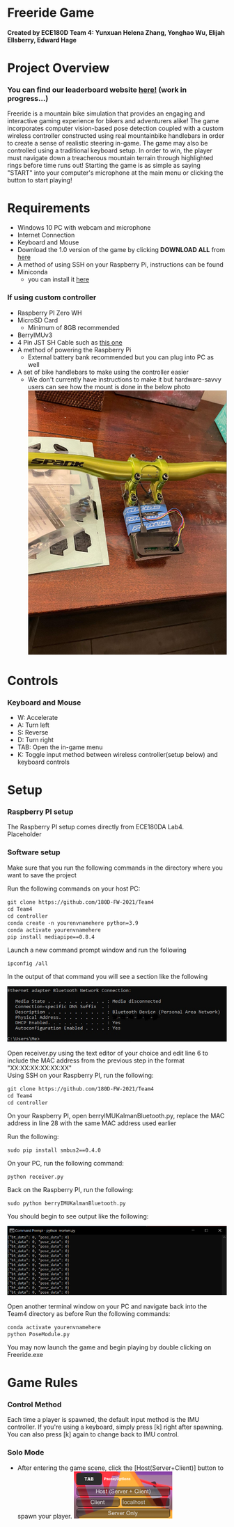 # Freeride Game
#### Created by ECE180D Team 4: Yunxuan Helena Zhang, Yonghao Wu, Elijah Ellsberry, Edward Hage  

# Project Overview
### You can find our leaderboard website [here!](https://freeride-leaderboard.herokuapp.com/) (work in progress...)

Freeride is a mountain bike simulation that provides an engaging and interactive gaming experience for bikers and adventurers alike!
The game incorporates computer vision-based pose detection coupled with a custom wireless controller constructed using real mountainbike handlebars in order to create a sense of realistic steering in-game. The game may also be controlled using a traditional keyboard setup. In order to win, the player must navigate down a treacherous mountain terrain through highlighted rings before time runs out! Starting the game is as simple as saying "START" into your computer's microphone at the main menu or clicking the button to start playing!  

# Requirements

* Windows 10 PC with webcam and microphone
* Internet Connection
* Keyboard and Mouse
* Download the 1.0 version of the game by clicking **DOWNLOAD ALL** from [here](https://drive.google.com/drive/folders/1TNyI20opnT0iORDcK3ohroQoQwGf5iiG?usp=sharing)
* A method of using SSH on your Raspberry Pi, instructions can be found 
* Miniconda
    * you can install it [here](https://docs.conda.io/en/latest/miniconda.html)

### If using custom controller

* Raspberry PI Zero WH
* MicroSD Card
    * Minimum of 8GB recommended
* BerryIMUv3
* 4 Pin JST SH Cable such as [this one](https://www.adafruit.com/product/4397)
* A method of powering the Raspberry Pi
    * External battery bank recommended but you can plug into PC as well
* A set of bike handlebars to make using the controller easier
    * We don't currently have instructions to make it but hardware-savvy users can see how the mount is done in the below photo
![Raspberry PI and IMU attached to mountain bike handlebars](/images/controller.png)  

# Controls
### Keyboard and Mouse
* W: Accelerate
* A: Turn left
* S: Reverse
* D: Turn right
* TAB: Open the in-game menu
* K: Toggle input method between wireless controller(setup below) and keyboard controls

# Setup

### Raspberry PI setup

The Raspberry PI setup comes directly from ECE180DA Lab4.  
Placeholder

### Software setup

Make sure that you run the following commands in the directory where you want to save the project

Run the following commands on your host PC:
  
    git clone https://github.com/180D-FW-2021/Team4
    cd Team4
    cd controller
    conda create -n yourenvnamehere python=3.9
    conda activate yourenvnamehere
    pip install mediapipe==0.8.4
    
Launch a new command prompt window and run the following  

    ipconfig /all
    
In the output of that command you will see a section like the following  

![Bluetooth MAC address from running ipconfig /all in Windows](/images/mac.png)
    
Open receiver.py using the text editor of your choice and edit line 6 to include the MAC address from the previous step in the format "XX:XX:XX:XX:XX:XX"  
Using SSH on your Raspberry PI, run the following:

    git clone https://github.com/180D-FW-2021/Team4
    cd Team4
    cd controller
    
On your Raspberry PI, open berryIMUKalmanBluetooth.py, replace the MAC address in line 28 with the same MAC address used earlier

Run the following:

    sudo pip install smbus2==0.4.0
    
On your PC, run the following command:

    python receiver.py
    
Back on the Raspberry PI, run the following:

    sudo python berryIMUKalmanBluetooth.py
    
You should begin to see output like the following:  

![Output of receiver.py](/images/output.png)

Open another terminal window on your PC and navigate back into the Team4 directory as before
Run the following commands:

    conda activate yourenvnamehere
    python PoseModule.py

You may now launch the game and begin playing by double clicking on Freeride.exe

    
# Game Rules

### Control Method
Each time a player is spawned, the default input method is the IMU controller. If you're using a keyboard, simply press [k] right after spawning. You can also press [k] again to change back to IMU control.

### Solo Mode

* After entering the game scene, click the [Host(Server+Client)] button to spawn your player.
![Host/client Options](/images/ss1.png)
